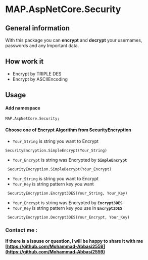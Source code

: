 ﻿# MAP.AspNetCore.Security


## General information

With this package you can **encrypt** and **decrypt** your usernames, passwords and any Important data.


## How work it

- Encrypt by TRIPLE DES
- Encrypt by ASCIIEncoding

## Usage

#### Add namespace
~~~
MAP.AspNetCore.Security;
~~~

#### Choose one of Encrypt Algorithm from SecurityEncryption

- `Your_String` is string you want to Encrypt
```
SecurityEncryption.SimpleEncrypt(Your_String)
```

- `Your_Encrypt` is string was Encrypted by **`SimpleEncrypt`**
~~~
 SecurityEncryption.SimpleDecrypt(Your_Encrypt)
~~~

- `Your_String` is string you want to Encrypt
- `Your_Key` is string pattern key you want
~~~
 SecurityEncryption.Encrypt3DES(Your_String, Your_Key)
~~~

- `Your_Encrypt` is string was Encrypted by **`Encrypt3DES`**
- `Your_Key` is string pattern key you use in **`Encrypt3DES`**
~~~
 SecurityEncryption.Decrypt3DES(Your_Encrypt, Your_Key)
~~~

### Contact me : 
**If there is a issuse or question, I will be happy to share it with me**
**[https://github.com/Mohammad-Abbasi2559](https://github.com/Mohammad-Abbasi2559)**